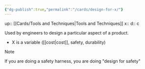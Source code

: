 ```yaml
---
{"dg-publish":true,"permalink":"/cards/design-for-x/"}
---
```


up:: [[Cards/Tools and Techniques\|Tools and Techniques]] 
x:: 
d:: c

Used by engineers to design a particular aspect of a product. 
- X is a variable ([[cost\|cost]], safety, durability)

> [!Note]
> If you are doing a safety harness, you are doing "design for safety"

